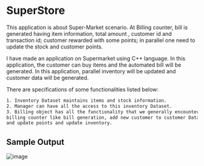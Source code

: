 # SuperStore
This application is about Super-Market scenario. At Billing counter, bill is generated having item information, total amount , customer id and transaction id; customer rewarded with some points; in parallel one need to update the stock and customer points.

I have made an application on Supermarket using C++ language. In this application, the customer can buy items and the automated bill will be generated. In this application, parallel inventory will be updated and customer data will be generated.

There are specifications of some functionalities listed below:

```sh
1. Inventory Dataset maintains items and stock information.
2. Manager can have all the access to this inventory Dataset.
3. Billing object has all the functionality that we generally encounter at
billing counter like bill generation, add new customer to customer Dataset
and update points and update inventory.
```

## Sample Output





![image](https://user-images.githubusercontent.com/58663029/175396748-e7ca1196-da85-4771-9e48-f9b5f31a8c5a.png)

